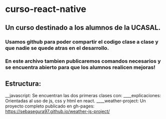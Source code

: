 # curso-react-native

## Un curso destinado a los alumnos de la UCASAL.

### Usamos github para poder compartir el codigo clase a clase y que nadie se quede atras en el desarrollo.
### En este archivo tambien publicaremos comandos necesarios y se encuentra abierto para que los alumnos realicen mejoras!

## Estructura:

__javascript: Se encuentran las dos primeras clases con:
____explicaciones: Orientadas al uso de js, css y html en react.
____weather-project: Un proyecto completo publicado en gh-pages: <https://sebasegura97.github.io/weather-js-project/>
